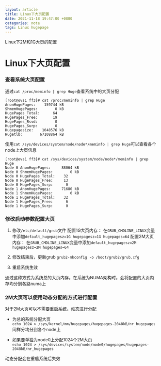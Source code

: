 ```yaml
---
layout: article
title: Linux下大页配置
date: 2021-11-18 19:47:00 +0800
categories: note
tags: Linux hugepage
---
```

Linux下2M和1G大页的配置
<!--more-->


# Linux下大页配置

### 查看系统大页配置
通过`cat /proc/meminfo | grep Huge`查看系统中的大页分配
```shell
[root@ovs1 ff3]# cat /proc/meminfo | grep Huge
AnonHugePages:    159744 kB
ShmemHugePages:        0 kB
HugePages_Total:      64
HugePages_Free:       19
HugePages_Rsvd:        0
HugePages_Surp:        0
Hugepagesize:    1048576 kB
Hugetlb:        67108864 kB
```
使用`cat /sys/devices/system/node/node*/meminfo | grep Huge`可以查看各个node上大页信息
```shell
[root@ovs1 ff3]# cat /sys/devices/system/node/node*/meminfo | grep Huge
Node 0 AnonHugePages:     88064 kB
Node 0 ShmemHugePages:        0 kB
Node 0 HugePages_Total:    32
Node 0 HugePages_Free:     13
Node 0 HugePages_Surp:      0
Node 1 AnonHugePages:     71680 kB
Node 1 ShmemHugePages:        0 kB
Node 1 HugePages_Total:    32
Node 1 HugePages_Free:      6
Node 1 HugePages_Surp:      0
```

### 修改启动参数配置大页
1. 修改`/etc/default/grub`文件
配置1G大页内存：
在`GRUB_CMDLINE_LINUX`变量中添加`default_hugepagesz=1G hugepagesz=1G hugepages=64`
配置2M大页内存：
在`GRUB_CMDLINE_LINUX`变量中添加`default_hugepagesz=2M hugepagesz=2M hugepages=64`

2. 修改结束后，更新grub
`grub2-mkconfig -o /boot/grub2/grub.cfg`

3. 重启系统生效

通过这种方式为系统总的大页内存，在系统为NUMA架构时，会将配置的大页内存均分到各路numa上

### 2M大页可以使用动态分配的方式进行配置

对于2M大页可以不需要重启系统，动态进行分配
- 为总的系统分配大页 <br/>
`echo 1024 > /sys/kernel/mm/hugepages/hugepages-2048kB/nr_hugepages`<br/>
同样分均分到各个node上

- 如果要单独为node0上分配1024个2M大页<br/>
`echo 1024 > /sys/devices/system/node/node0/hugepages/hugepages-2048kB/nr_hugepages`

动态分配会在重启系统后失效
